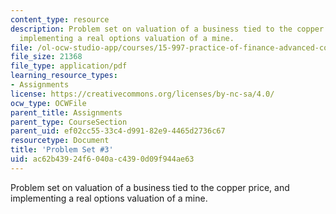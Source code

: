 ```yaml
---
content_type: resource
description: Problem set on valuation of a business tied to the copper price, and
  implementing a real options valuation of a mine.
file: /ol-ocw-studio-app/courses/15-997-practice-of-finance-advanced-corporate-risk-management-spring-2009/ac62b43924f6040ac4390d09f944ae63_MIT15_997s09_pset03.pdf
file_size: 21368
file_type: application/pdf
learning_resource_types:
- Assignments
license: https://creativecommons.org/licenses/by-nc-sa/4.0/
ocw_type: OCWFile
parent_title: Assignments
parent_type: CourseSection
parent_uid: ef02cc55-33c4-d991-82e9-4465d2736c67
resourcetype: Document
title: 'Problem Set #3'
uid: ac62b439-24f6-040a-c439-0d09f944ae63
---
```

Problem set on valuation of a business tied to the copper price, and implementing a real options valuation of a mine.